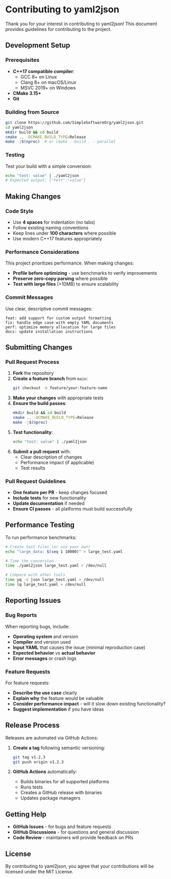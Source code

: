 # Contributing to yaml2json

Thank you for your interest in contributing to yaml2json! This document provides guidelines for contributing to the project.

## Development Setup

### Prerequisites

- **C++17 compatible compiler**:
  - GCC 8+ on Linux
  - Clang 8+ on macOS/Linux  
  - MSVC 2019+ on Windows
- **CMake 3.15+**
- **Git**

### Building from Source

```bash
git clone https://github.com/SimpleSoftwareOrg/yaml2json.git
cd yaml2json
mkdir build && cd build
cmake .. -DCMAKE_BUILD_TYPE=Release
make -j$(nproc)  # or cmake --build . --parallel
```

### Testing

Test your build with a simple conversion:

```bash
echo "test: value" | ./yaml2json
# Expected output: {"test":"value"}
```

## Making Changes

### Code Style

- Use **4 spaces** for indentation (no tabs)
- Follow existing naming conventions
- Keep lines under **100 characters** where possible
- Use modern C++17 features appropriately

### Performance Considerations

This project prioritizes performance. When making changes:

- **Profile before optimizing** - use benchmarks to verify improvements
- **Preserve zero-copy parsing** where possible
- **Test with large files** (>10MB) to ensure scalability

### Commit Messages

Use clear, descriptive commit messages:

```
feat: add support for custom output formatting
fix: handle edge case with empty YAML documents  
perf: optimize memory allocation for large files
docs: update installation instructions
```

## Submitting Changes

### Pull Request Process

1. **Fork** the repository
2. **Create a feature branch** from `main`:
   ```bash
   git checkout -b feature/your-feature-name
   ```
3. **Make your changes** with appropriate tests
4. **Ensure the build passes**:
   ```bash
   mkdir build && cd build
   cmake .. -DCMAKE_BUILD_TYPE=Release
   make -j$(nproc)
   ```
5. **Test functionality**:
   ```bash
   echo "test: value" | ./yaml2json
   ```
6. **Submit a pull request** with:
   - Clear description of changes
   - Performance impact (if applicable)
   - Test results

### Pull Request Guidelines

- **One feature per PR** - keep changes focused
- **Include tests** for new functionality
- **Update documentation** if needed
- **Ensure CI passes** - all platforms must build successfully

## Performance Testing

To run performance benchmarks:

```bash
# Create test files (or use your own)
echo "large_data: $(seq 1 10000)" > large_test.yaml

# Time the conversion
time ./yaml2json large_test.yaml > /dev/null

# Compare with other tools
time yq -o json large_test.yaml > /dev/null
time lq large_test.yaml > /dev/null
```

## Reporting Issues

### Bug Reports

When reporting bugs, include:

- **Operating system** and version
- **Compiler** and version used
- **Input YAML** that causes the issue (minimal reproduction case)
- **Expected behavior** vs **actual behavior**
- **Error messages** or crash logs

### Feature Requests

For feature requests:

- **Describe the use case** clearly
- **Explain why** the feature would be valuable
- **Consider performance impact** - will it slow down existing functionality?
- **Suggest implementation** if you have ideas

## Release Process

Releases are automated via GitHub Actions:

1. **Create a tag** following semantic versioning:
   ```bash
   git tag v1.2.3
   git push origin v1.2.3
   ```

2. **GitHub Actions** automatically:
   - Builds binaries for all supported platforms
   - Runs tests
   - Creates a GitHub release with binaries
   - Updates package managers

## Getting Help

- **GitHub Issues** - for bugs and feature requests
- **GitHub Discussions** - for questions and general discussion
- **Code Review** - maintainers will provide feedback on PRs

## License

By contributing to yaml2json, you agree that your contributions will be licensed under the MIT License. 